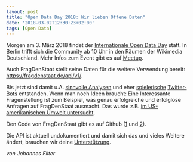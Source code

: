 ```yaml
---
layout: post
title: "Open Data Day 2018: Wir lieben Offene Daten"
date: '2018-03-02T12:30:23+02:00' 
tags: [Open Data]
---
```


Morgen am 3. März 2018 findet der [Internationale Open Data Day](http://opendataday.org) statt. In Berlin trifft sich die Community ab 10 Uhr in den Räumen der Wikimedia Deutschland. Mehr Infos zum Event gibt es auf [Meetup](https://www.meetup.com/OK-Lab-Berlin/events/248093660/).

Auch FragDenStaat stellt seine Daten für die weitere Verwendung bereit: <https://fragdenstaat.de/api/v1/>.

Bis jetzt sind damit u.A. [sinnvolle Analysen](https://www.youtube.com/watch?v=G8fZHOkPAos) und eher [spielerische](https://twitter.com/staatsagtja) [Twitter-Bots](https://twitter.com/staatsagtnein) entstanden. Wenn man noch Ideen braucht: Eine Interessante Fragenstellung ist zum Beispiel, was genau erfolgreiche und erfolglose Anfragen auf FragDenStaat ausmacht. Das wurde z.B. [im US-amerikanischen Umwelt untersucht](https://www.cjr.org/analysis/foia-request-how-to-study.php).

Den Code von FragDenStaat gibt es auf Github ([1](https://github.com/okfde/froide/issues) und [2](https://github.com/okfde/fragdenstaat_de/issues)).

Die API ist aktuell undokumentiert und damit sich das und vieles Weitere ändert, brauchen wir deine [Unterstützung](https://fragdenstaat.de/hilfe/spenden/).

_von Johannes Filter_
